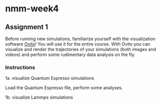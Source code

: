 # nmm-week4

## Assignment 1

Before running new simulations, familiarize yourself with the visualization software [Ovito](https://www.ovito.org/)! You will use it for the entire course. 
With Ovito you can visualize and render the trajectories of your simulations (both images and videos) and perform some rudimentary data analysis on the fly.

### Instructions

1a. visualize Quantum Espresso simulations

Load the Quantum Espresso file, perform some analyses.

1b. visualize Lammps simulations
